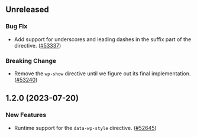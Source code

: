 <!-- Learn how to maintain this file at https://github.com/WordPress/gutenberg/tree/HEAD/packages#maintaining-changelogs. -->

## Unreleased

### Bug Fix

- Add support for underscores and leading dashes in the suffix part of the directive. ([#53337](https://github.com/WordPress/gutenberg/pull/53337))

### Breaking Change

-   Remove the `wp-show` directive until we figure out its final implementation. ([#53240](https://github.com/WordPress/gutenberg/pull/53240))

## 1.2.0 (2023-07-20)

### New Features

-   Runtime support for the `data-wp-style` directive. ([#52645](https://github.com/WordPress/gutenberg/pull/52645))
